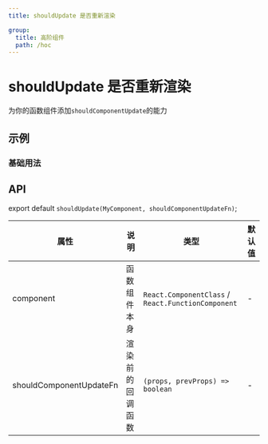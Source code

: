 ```yaml
---
title: shouldUpdate 是否重新渲染

group:
  title: 高阶组件
  path: /hoc
---
```


# shouldUpdate 是否重新渲染

为你的函数组件添加`shouldComponentUpdate`的能力

## 示例

### 基础用法

<code src="./demo/Demo1.tsx" ></code>

## API

export default `shouldUpdate(MyComponent, shouldComponentUpdateFn)`;

| 属性                    | 说明             | 类型                                               | 默认值 |
| ----------------------- | ---------------- | -------------------------------------------------- | ------ |
| component               | 函数组件本身     | `React.ComponentClass` / `React.FunctionComponent` | -      |
| shouldComponentUpdateFn | 渲染前的回调函数 | `(props, prevProps) => boolean`                    | -      |
